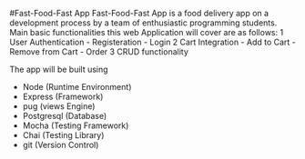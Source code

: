 #Fast-Food-Fast App
Fast-Food-Fast App is a food delivery app on a development process by a team of enthusiastic programming students. 
Main basic functionalities this web Application will cover are as follows:
1 User Authentication
	- Registeration
	- Login
2 Cart Integration
	- Add to Cart
	- Remove from Cart
	- Order
3 CRUD functionality

The app will be built using
- Node (Runtime Environment)
- Express (Framework)
- pug (views Engine)
- Postgresql (Database)
- Mocha (Testing Framework)
- Chai (Testing Library)
- git (Version Control)
